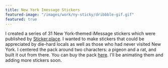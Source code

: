 ```yaml
---
title: New York Imessage Stickers
featured-image: "/images/work/ny-sticky/dribbble-gif.gif"
featured: true
---
```


I created a series of 31 New York-themed iMessage stickers which were published by [Sticker.place](http://sticker.place). I wanted to make stickers that could be appreciated by die-hard locals as well as those who had never visited New York. I centered the pack around two characters: a pigeon and a rat, and built it out from there. You can buy the pack [here](http://curfe.win/nysticky). I'll be animating them and adding more stickers soon.